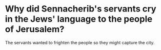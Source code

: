 # Why did Sennacherib's servants cry in the Jews' language to the people of Jerusalem?

The servants wanted to frighten the people so they might capture the city. 